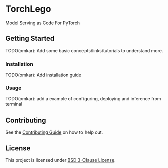 # TorchLego
Model Serving as Code For PyTorch

## Getting Started
TODO(omkar): Add some basic concepts/links/tutorials to understand more.

### Installation
TODO(omkar): Add installation guide

### Usage
TODO(omkar): add a example of configuring, deploying and inference from terminal

## Contributing
See the [Contributing Guide](CONTRIBUTNG.md) on how to help out.

## License
This project is licensed under [BSD 3-Clause License](LICENSE).